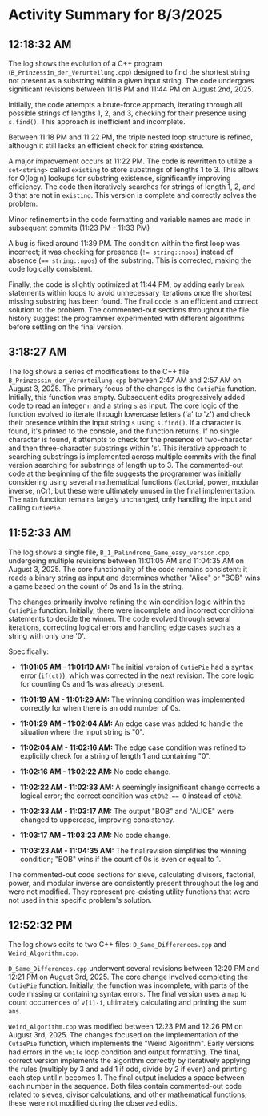 # Activity Summary for 8/3/2025

## 12:18:32 AM
The log shows the evolution of a C++ program (`B_Prinzessin_der_Verurteilung.cpp`) designed to find the shortest string not present as a substring within a given input string.  The code undergoes significant revisions between 11:18 PM and 11:44 PM on August 2nd, 2025.

Initially, the code attempts a brute-force approach, iterating through all possible strings of lengths 1, 2, and 3, checking for their presence using `s.find()`. This approach is inefficient and incomplete.

Between 11:18 PM and 11:22 PM, the triple nested loop structure is refined, although it still lacks an efficient check for string existence.

A major improvement occurs at 11:22 PM. The code is rewritten to utilize a `set<string>` called `existing` to store substrings of lengths 1 to 3.  This allows for O(log n) lookups for substring existence, significantly improving efficiency. The code then iteratively searches for strings of length 1, 2, and 3 that are not in `existing`.  This version is complete and correctly solves the problem.

Minor refinements in the code formatting and variable names are made in subsequent commits (11:23 PM - 11:33 PM)

A bug is fixed around 11:39 PM. The condition within the first loop was incorrect; it was checking for presence (`!= string::npos`) instead of absence (`== string::npos`) of the substring. This is corrected, making the code logically consistent.

Finally, the code is slightly optimized at 11:44 PM, by adding early `break` statements within loops to avoid unnecessary iterations once the shortest missing substring has been found. The final code is an efficient and correct solution to the problem.  The commented-out sections throughout the file history suggest the programmer experimented with different algorithms before settling on the final version.


## 3:18:27 AM
The log shows a series of modifications to the C++ file `B_Prinzessin_der_Verurteilung.cpp` between 2:47 AM and 2:57 AM on August 3, 2025.  The primary focus of the changes is the `CutiePie` function. Initially, this function was empty.  Subsequent edits progressively added code to read an integer `n` and a string `s` as input.  The core logic of the function evolved to iterate through lowercase letters ('a' to 'z') and check their presence within the input string `s` using `s.find()`.  If a character is found, it's printed to the console, and the function returns. If no single character is found, it attempts to check for the presence of two-character and then three-character substrings within 's'.  This iterative approach to searching substrings is implemented across multiple commits with the final version searching for substrings of length up to 3.  The commented-out code at the beginning of the file suggests the programmer was initially considering using several mathematical functions (factorial, power, modular inverse, nCr), but these were ultimately unused in the final implementation.  The `main` function remains largely unchanged, only handling the input and calling `CutiePie`.


## 11:52:33 AM
The log shows a single file, `B_1_Palindrome_Game_easy_version.cpp`, undergoing multiple revisions between 11:01:05 AM and 11:04:35 AM on August 3, 2025.  The core functionality of the code remains consistent: it reads a binary string as input and determines whether "Alice" or "BOB" wins a game based on the count of 0s and 1s in the string.

The changes primarily involve refining the win condition logic within the `CutiePie` function.  Initially, there were incomplete and incorrect conditional statements to decide the winner.  The code evolved through several iterations, correcting logical errors and handling edge cases such as a string with only one '0'.

Specifically:

* **11:01:05 AM - 11:01:19 AM:**  The initial version of `CutiePie` had a syntax error (`if(ct)`), which was corrected in the next revision. The core logic for counting 0s and 1s was already present.

* **11:01:19 AM - 11:01:29 AM:** The winning condition was implemented correctly for when there is an odd number of 0s.

* **11:01:29 AM - 11:02:04 AM:** An edge case was added to handle the situation where the input string is "0".

* **11:02:04 AM - 11:02:16 AM:** The edge case condition was refined to explicitly check for a string of length 1 and containing "0".

* **11:02:16 AM - 11:02:22 AM:** No code change.

* **11:02:22 AM - 11:02:33 AM:** A seemingly insignificant change corrects a logical error; the correct condition was `ct0%2 == 0` instead of `ct0%2`.

* **11:02:33 AM - 11:03:17 AM:**  The output "BOB" and "ALICE" were changed to uppercase, improving consistency.

* **11:03:17 AM - 11:03:23 AM:** No code change.

* **11:03:23 AM - 11:04:35 AM:**  The final revision simplifies the winning condition; "BOB" wins if the count of 0s is even or equal to 1.


The commented-out code sections for sieve, calculating divisors, factorial, power, and modular inverse are consistently present throughout the log and were not modified.  They represent pre-existing utility functions that were not used in this specific problem's solution.


## 12:52:32 PM
The log shows edits to two C++ files: `D_Same_Differences.cpp` and `Weird_Algorithm.cpp`.

`D_Same_Differences.cpp` underwent several revisions between 12:20 PM and 12:21 PM on August 3rd, 2025.  The core change involved completing the `CutiePie` function. Initially, the function was incomplete, with parts of the code missing or containing syntax errors.  The final version uses a `map` to count occurrences of `v[i]-i`, ultimately calculating and printing the sum `ans`.

`Weird_Algorithm.cpp` was modified between 12:23 PM and 12:26 PM on August 3rd, 2025. The changes focused on the implementation of the `CutiePie` function, which implements the "Weird Algorithm".  Early versions had errors in the `while` loop condition and output formatting. The final, correct version implements the algorithm correctly by iteratively applying the rules (multiply by 3 and add 1 if odd, divide by 2 if even) and printing each step until n becomes 1.  The final output includes a space between each number in the sequence.  Both files contain commented-out code related to sieves, divisor calculations, and other mathematical functions; these were not modified during the observed edits.
